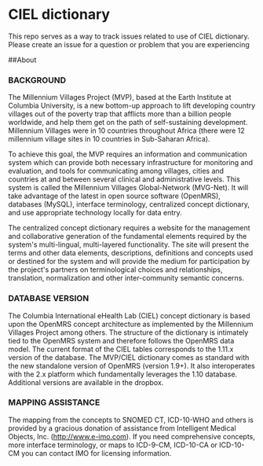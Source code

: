 # CIEL dictionary
This repo serves as a way to track issues related to use of CIEL dictionary. Please create an issue for a question or problem that you are experiencing 

##About 
### BACKGROUND

The Millennium Villages Project (MVP), based at the Earth Institute at Columbia University, is a new bottom-up approach to lift developing country villages out of the poverty trap that afflicts more than a billion people worldwide, and help them get on the path of self-sustaining development. Millennium Villages were in 10 countries throughout Africa (there were 12 millennium village sites in 10 countries in Sub-Saharan Africa). 

To achieve this goal, the MVP requires an information and communication system which can provide both necessary infrastructure for monitoring and evaluation, and tools for communicating among villages, cities and countries at and between several clinical and administrative levels. This system is called the Millennium Villages Global-Network (MVG-Net). It will take advantage of the latest in open source software (OpenMRS), databases (MySQL), interface terminology, centralized concept dictionary, and use appropriate technology locally for data entry.

The centralized concept dictionary requires a website for the management and collaborative generation of the fundamental elements required by the system's multi-lingual, multi-layered functionality. The site will present the terms and other data elements, descriptions, definitions and concepts used or destined for the system and will provide the medium for participation by the project's partners on terminological choices and relationships, translation, normalization and other inter-community semantic concerns.

### DATABASE VERSION
The Columbia International eHealth Lab (CIEL) concept dictionary is based upon the OpenMRS concept architecture as implemented by the Millennium Villages Project among others. The structure of the dictionary is intimately tied to the OpenMRS system and therefore follows the OpenMRS data model. The current format of the CIEL tables corresponds to the 1.11.x version of the database. The MVP/CIEL dictionary comes as standard with the new standalone version of OpenMRS (version 1.9+). It also interoperates with the 2.x platform which fundamentally leverages the 1.10 database. Additional versions are available in the dropbox.
 
### MAPPING ASSISTANCE
The mapping from the concepts to SNOMED CT, ICD-10-WHO and others is provided by a gracious donation of assistance from Intelligent Medical Objects, Inc. (http://www.e-imo.com). If you need comprehensive concepts, more interface terminology, or maps to ICD-9-CM, ICD-10-CA or ICD-10-CM you can contact IMO for licensing information.
